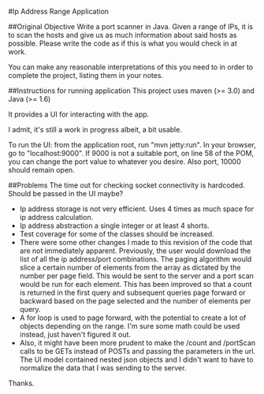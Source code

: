 #Ip Address Range Application

##Original Objective
Write a port scanner in Java.  Given a range of IPs, it is to scan the hosts and give us as much information about said hosts as possible.  Please write the code as if this is what you would check in at work.

You can make any reasonable interpretations of this you need to in order to complete the project, listing them in your notes.

##Instructions for running application
This project uses maven (>= 3.0) and Java (>= 1.6)

It provides a UI for interacting with the app.

I admit, it's still a work in progress albeit, a bit usable.

To run the UI:
from the application root, run "mvn jetty:run".
In your browser, go to "localhost:9000".
If 9000 is not a suitable port, on line 58 of the POM, you can change the port value to whatever you desire.
Also port, 10000 should remain open.

##Problems
The time out for checking socket connectivity is hardcoded. Should be passed in the UI maybe?

* Ip address storage is not very efficient. Uses 4 times as much space for ip address calculation.
* Ip address abstraction a single integer or at least 4 shorts.
* Test coverage for some of the classes should be increased.
* There were some other changes I made to this revision of the code that are not immediately apparent.
Previously, the user would download the list of all the ip address/port combinations. The paging algorithm would
slice a certain number of elements from the array as dictated by the number per page field. This would be sent to the server
and a port scan would be run for each element. This has been improved so that a count is returned in the first query
and subsequent queries page forward or backward based on the page selected and the number of elements per query.
* A for loop is used to page forward, with the potential to create a lot of objects depending on the range.
I'm sure some math could be used instead, just haven't figured it out.
* Also, it might have been more prudent to make the /count and /portScan calls to be GETs instead of POSTs and passing the parameters in the url. The UI model contained nested json objects and I didn't want to have to normalize the data that I was sending to the server.


Thanks.

